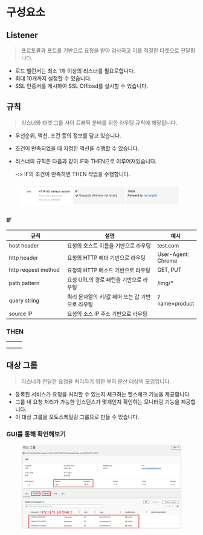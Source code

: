 # 구성요소



## Listener&#x20;

> 프로토콜과 포트를 기반으로 요청을 받아 검사하고 이를 적절한 타겟으로 전달합니다.&#x20;

* 로드 밸런서는 최소 1개 이상의 리스너를 필요로합니다.&#x20;
* 최대 10개까지 설정할 수 있습니다.&#x20;
* SSL 인증서를 게시하여 SSL Offload를 실시할 수 있습니다.&#x20;



## 규칙&#x20;

> 리스너와 타겟 그룹 사이 트래픽 분배를 위한 라우팅 규칙에 해당됩니다.&#x20;

* 우선순위, 액션, 조건 등의 정보를 담고 있습니다.&#x20;
* 조건이 만족되었을 때 지정한 액션을 수행할 수 있습니다.
*   리스너의 규칙은 다음과 같이 IF와 THEN으로 이루어져있습니다.

    \-:> IF의 조건이 만족하면 THEN 작업을 수행합니다.&#x20;

<figure><img src="../../.gitbook/assets/image (1) (1).png" alt=""><figcaption></figcaption></figure>



### IF

<table><thead><tr><th width="200"> 규칙</th><th width="349">설명</th><th>예시</th></tr></thead><tbody><tr><td>host header</td><td>요청의 호스트 이름을 기반으로 라우팅</td><td>test.com</td></tr><tr><td>http header</td><td>요청의 HTTP 헤더 기반으로 라우팅</td><td>User-Agent: Chrome</td></tr><tr><td>http request method</td><td>요청의 HTTP 메소드 기반으로 라우팅</td><td>GET, PUT</td></tr><tr><td>path pattern</td><td>요청 URL의 경로 패턴을 기반으로 라우팅</td><td>/img/*</td></tr><tr><td>query string</td><td>쿼리 문자열의 키/값 페어 또는 값 기반으로 라우팅</td><td>?name=product</td></tr><tr><td>source IP</td><td>요청의 소스 IP 주소 기반으로 라우팅</td><td></td></tr></tbody></table>



### THEN&#x20;

|   |   |   |
| - | - | - |
|   |   |   |
|   |   |   |
|   |   |   |

## 대상 그룹&#x20;

> &#x20;리스너가 전달한 요청을 처리하기 위한 부하 분산 대상의 모임입니다.&#x20;

* 등록된 서비스가 요청을 처리할 수 있는지 체크하는 헬스체크 기능을 제공합니다.&#x20;
* 그룹 내 요청 처리가 가능한 인스턴스가 몇개인지 확인하는 모니터링 기능을 제공합니다.&#x20;
* 이 대상 그룹을 오토스케일링 그룹으로 만들 수 있습니다.&#x20;



### GUI를 통해 확인해보기&#x20;

<figure><img src="../../.gitbook/assets/image (2).png" alt=""><figcaption></figcaption></figure>



